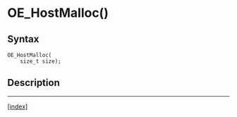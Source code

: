 # OE_HostMalloc()



## Syntax

    OE_HostMalloc(
        size_t size);
## Description 

---
[[index]](index.md)

